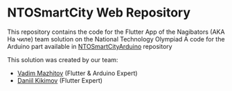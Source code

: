 # NTOSmartCity Web Repository
This repository contains the code for the Flutter App of the Nagibators (AKA На чиле) team solution on the National Technology Olympiad
A code for the Arduino part available in [NTOSmartCityArduino](https://github.com/vadim-rm/NTOSmartCityArduino) repository

This solution was created by our team:
  * [Vadim Mazhitov](https://github.com/vadim-rm) (Flutter & Arduino Expert)
  * [Daniil Kikimov](https://github.com/katsushooter) (Flutter Expert)
